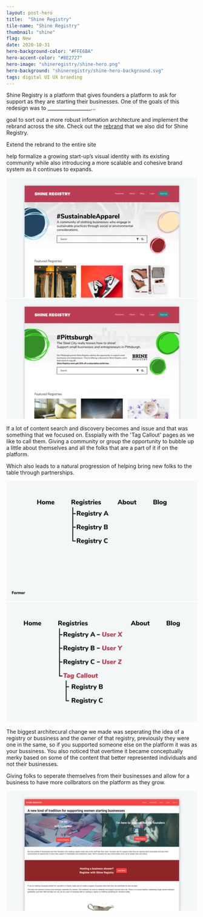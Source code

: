 ```yaml
---
layout: post-hero
title:  "Shine Registry"
tile-name: "Shine Registry"
thumbnail: "shine"
flag: New
date: 2020-10-31
hero-background-color: "#FFE6BA"
hero-accent-color: "#8E2727"
hero-image: "shineregistry/shine-hero.png"
hero-background: "shineregistry/shine-hero-background.svg"
tags: digital UI UX branding
---
```


<!-- <div class="grid-x grid-padding-x grid-margin-y">
  <div class="cell">
    <img src="../img/shineregistry/shine-hero.png" alt="Shine Registry's home page and a sample registry page">
  </div>
</div> -->

Shine Registry is a platform that gives founders a platform to ask for support as they are starting their businesses. One of the goals of this redesign was to __________________...

goal to sort out a more robust infomation architecture and implement the rebrand across the site. Check out the <a href="{% link _projects/shineregistrybrand.markdown %}">rebrand</a> that we also did for Shine Registry.

Extend the rebrand to the entire site

 help formalize a growing start-up’s visual identity with its existing community while also introducing a more scalable and cohesive brand system as it continues to expands.


 <div class="grid-x grid-padding-x grid-margin-y">
   <div class="cell">
     <img src="../img/shineregistry/tag-callout.jpg" alt="Tag callout page recognizing SustainableApparel">
   </div>
   <div class="cell">
     <img src="../img/shineregistry/pittsburgh-sponsored.jpg" alt="Sponsored tag callout page for Pittsburgh">
   </div>
 </div>

If a lot of content search and discovery becomes and issue and that was something that we focused on. Esspially with the 'Tag Callout' pages as we like to call them. Giving a community or group the opportunity to bubble up a little about themselves and all the folks that are a part of it if on the platform.

Which also leads to a natural progression of helping bring new folks to the table through partnerships.

<div class="grid-x grid-padding-x grid-margin-y">
  <div class="cell medium-6">
    <img src="../img/shineregistry/info-arch-former.jpg" alt="Former information architecture">
  </div>
  <div class="cell medium-6">
    <img src="../img/shineregistry/info-arch.jpg" alt="Information architecture">
  </div>
</div>

The biggest architecural change we made was seperating the idea of a registry or bussiness and the owner of that registry, previously they were one in the same, so if you supported someone else on the platform it was as your bussiness. You also noticed that overtime it became conceptually merky based on some of the content that better represented individuals and not their businesses.

Giving folks to seperate themselves from their businesses and allow for a business to have more collbrators on the platform as they grow.
<div class="grid-x grid-padding-x grid-margin-y">
  <div class="cell">
    <img src="../img/shineregistry/former-site.jpg" alt="Shine Registry's former home page">
  </div>
</div>

<!-- simple design system -->
